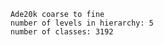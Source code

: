 
        Ade20k coarse to fine
        number of levels in hierarchy: 5
        number of classes: 3192
        
